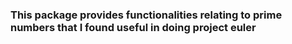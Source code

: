 ### This package provides functionalities relating to prime numbers that I found useful in doing project euler